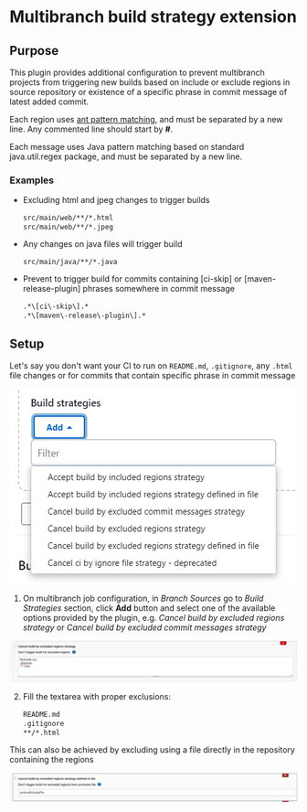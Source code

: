 # Multibranch build strategy extension

## Purpose

This plugin provides additional configuration to prevent multibranch projects from triggering new builds based on
include or exclude regions in source repository or existence of a specific phrase in commit message of latest added
commit.

Each region uses [ant pattern matching](https://ant.apache.org/manual/dirtasks.html), and must be separated by a new
line. Any commented line should start by **#**.

Each message uses Java pattern matching based on standard java.util.regex package, and must be separated
by a new line.

### Examples

- Excluding html and jpeg changes to trigger builds
    ```
    src/main/web/**/*.html
    src/main/web/**/*.jpeg
    ```

- Any changes on java files will trigger build
    ```
    src/main/java/**/*.java
    ```

- Prevent to trigger build for commits containing [ci-skip] or [maven-release-plugin] phrases somewhere in commit message
    ```
    .*\[ci\-skip\].*
    .*\[maven\-release\-plugin\].*
    ```

## Setup

Let's say you don't want your CI to run on `README.md`, `.gitignore`, any `.html` file changes or for commits that
contain specific phrase in commit message

![Multibranch build strategy extension](/images/strategy_selection.png "strategy selection")

1. On multibranch job configuration, in _Branch Sources_ go to _Build Strategies_ section, click **Add** button and
   select one of the available options provided by the plugin, e.g. _Cancel build by excluded regions strategy_ or _Cancel build by excluded commit messages strategy_

![Multibranch build strategy extension](/images/exclusion_field.png "strategy configuration")

2. Fill the textarea with proper exclusions:
   ```
   README.md
   .gitignore
   **/*.html
   ```

This can also be achieved by excluding using a file directly in the repository containing the regions

![Multibranch build strategy extension](/images/exclusion_file.png "strategy configuration")
